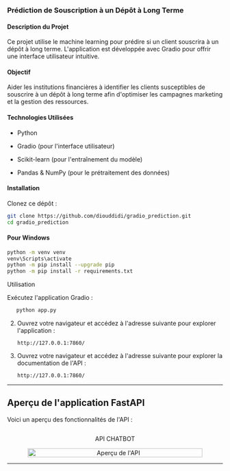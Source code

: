 ### Prédiction de Souscription à un Dépôt à Long Terme
#### Description du Projet

Ce projet utilise le machine learning pour prédire si un client souscrira à un dépôt à long terme. L'application est développée avec Gradio pour offrir une interface utilisateur intuitive.

#### Objectif

Aider les institutions financières à identifier les clients susceptibles de souscrire à un dépôt à long terme afin d'optimiser les campagnes marketing et la gestion des ressources.

#### Technologies Utilisées

- Python

- Gradio (pour l'interface utilisateur)

- Scikit-learn (pour l'entraînement du modèle)

- Pandas & NumPy (pour le prétraitement des données)

#### Installation

Clonez ce dépôt :
```bash
git clone https://github.com/diouddidi/gradio_prediction.git
cd gradio_prediction 
```
#### **Pour Windows**
```bash
python -m venv venv
venv\Scripts\activate
python -m pip install --upgrade pip
python -m pip install -r requirements.txt
```
Utilisation

Exécutez l'application Gradio :
```bash
   python app.py
   ```
2. Ouvrez votre navigateur et accédez à l'adresse suivante pour explorer l'application :
   ```
   http://127.0.0.1:7860/
   ```
2. Ouvrez votre navigateur et accédez à l'adresse suivante pour explorer la documentation de l'API :
   ```
   http://127.0.0.1:7860/
   ```
---
## **Aperçu de l'application FastAPI**

Voici un aperçu des fonctionnalités de l'API :

<div style="display: flex; align-items: center;">
    <div style="flex: 33.33%; text-align: center;">
        <p>API CHATBOT</p>
        <img src="./chatboptgen.JPG" alt="Aperçu de l'API" width="90%"/>
    </div>
</div>

---




